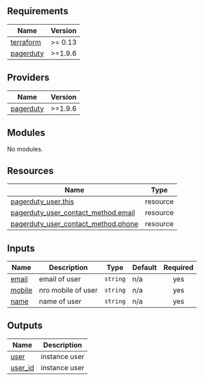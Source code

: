 <!-- BEGIN_TF_DOCS -->
## Requirements

| Name | Version |
|------|---------|
| <a name="requirement_terraform"></a> [terraform](#requirement\_terraform) | >= 0.13 |
| <a name="requirement_pagerduty"></a> [pagerduty](#requirement\_pagerduty) | >=1.9.6 |

## Providers

| Name | Version |
|------|---------|
| <a name="provider_pagerduty"></a> [pagerduty](#provider\_pagerduty) | >=1.9.6 |

## Modules

No modules.

## Resources

| Name | Type |
|------|------|
| [pagerduty_user.this](https://registry.terraform.io/providers/PagerDuty/pagerduty/latest/docs/resources/user) | resource |
| [pagerduty_user_contact_method.email](https://registry.terraform.io/providers/PagerDuty/pagerduty/latest/docs/resources/user_contact_method) | resource |
| [pagerduty_user_contact_method.phone](https://registry.terraform.io/providers/PagerDuty/pagerduty/latest/docs/resources/user_contact_method) | resource |

## Inputs

| Name | Description | Type | Default | Required |
|------|-------------|------|---------|:--------:|
| <a name="input_email"></a> [email](#input\_email) | email of user | `string` | n/a | yes |
| <a name="input_mobile"></a> [mobile](#input\_mobile) | nro mobile of user | `string` | n/a | yes |
| <a name="input_name"></a> [name](#input\_name) | name of user | `string` | n/a | yes |

## Outputs

| Name | Description |
|------|-------------|
| <a name="output_user"></a> [user](#output\_user) | instance user |
| <a name="output_user_id"></a> [user\_id](#output\_user\_id) | instance user |
<!-- END_TF_DOCS -->